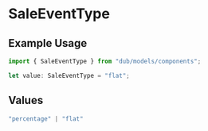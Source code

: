 # SaleEventType

## Example Usage

```typescript
import { SaleEventType } from "dub/models/components";

let value: SaleEventType = "flat";
```

## Values

```typescript
"percentage" | "flat"
```